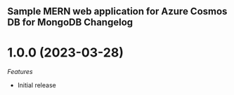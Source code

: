## Sample MERN web application for Azure Cosmos DB for MongoDB Changelog

<a name="1.0.0"></a>
# 1.0.0 (2023-03-28)

*Features*
* Initial release